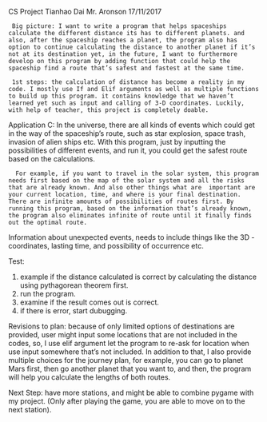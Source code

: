 

CS Project
Tianhao Dai
Mr. Aronson
17/11/2017

     Big picture: I want to write a program that helps spaceships calculate the different distance its has to different planets. and also, after the spaceship reaches a planet, the program also has option to continue calculating the distance to another planet if it’s not at its destination yet, in the future, I want to furthermore develop on this program by adding function that could help the spaceship find a route that’s safest and fastest at the same time. 

     1st steps: the calculation of distance has become a reality in my code. I mostly use If and Elif arguments as well as multiple functions to build up this program. it contains knowledge that we haven’t learned yet such as input and calling of 3-D coordinates. Luckily, with help of teacher, this project is completely doable.
      

  
  Application C:
       In the universe, there are all kinds of events which could get in the way of the spaceship’s route, such as star explosion, space trash, invasion of alien ships etc. With this program, just by inputting the possibilities of different events, and run it, you could get the safest route based on the calculations.

      For example, if you want to travel in the solar system, this program needs first based on the map of the solar system and all the risks that are already known. And also other things what are  important are your current location, time, and where is your final destination. There are infinite amounts of possibilities of routes first. By running this program, based on the information that’s already known, the program also eliminates infinite of route until it finally finds out the optimal route.
  Information about unexpected events, needs to include things like the 3D - coordinates, lasting time, and possibility of occurrence etc.



Test:
1. example if the distance calculated is correct by calculating the distance using pythagorean theorem first.
2. run the program.
3. examine if the result comes out is correct.
3. if there is error, start dubugging.

Revisions to plan:
because of only limited options of destinations are provided, user might input some locations that are not included in the codes, so, I use elif argument let the program to re-ask for location when use input somewhere that’s not included.
In addition to that, I also provide multiple choices for the journey plan, for example, you can go to planet Mars first, then go another planet that you want to, and then, the program will help you calculate the lengths of both routes.

Next Step: 
have more stations, and might be able to combine pygame with my project. (Only after playing the game, you are able to move on to the next station).


